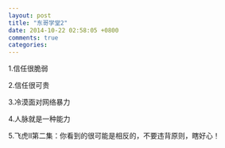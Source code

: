 ```yaml
---
layout: post
title: "东哥学堂2"
date: 2014-10-22 02:58:05 +0800
comments: true
categories: 
---
```

1.信任很脆弱  

2.信任很可贵  

3.冷漠面对网络暴力  

4.人脉就是一种能力  

5.飞虎II第二集：你看到的很可能是相反的，不要违背原则，瞎好心！
